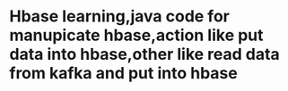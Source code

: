 # Hbase learning,java code for manupicate hbase,action like put data into hbase,other like read data from kafka and put into hbase
